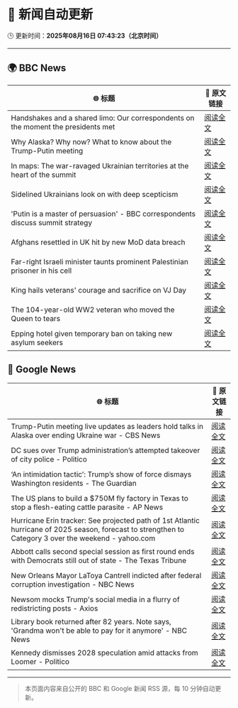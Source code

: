 # 🧠 新闻自动更新

🕒 更新时间：**2025年08月16日 07:43:23（北京时间）**

---

## 🌍 BBC News

| 🌐 标题 | 🔗 原文链接 |
|--------|-------------|
| Handshakes and a shared limo: Our correspondents on the moment the presidents met | [阅读全文](https://www.bbc.com/news/videos/crm4dnmy0pgo?at_medium=RSS&at_campaign=rss) |
| Why Alaska? Why now? What to know about the Trump-Putin meeting | [阅读全文](https://www.bbc.com/news/articles/crev9ep2vdgo?at_medium=RSS&at_campaign=rss) |
| In maps: The war-ravaged Ukrainian territories at the heart of the summit | [阅读全文](https://www.bbc.com/news/articles/cgkrn433lk2o?at_medium=RSS&at_campaign=rss) |
| Sidelined Ukrainians look on with deep scepticism | [阅读全文](https://www.bbc.com/news/articles/cm21l237pkpo?at_medium=RSS&at_campaign=rss) |
| 'Putin is a master of persuasion' - BBC correspondents discuss summit strategy | [阅读全文](https://www.bbc.com/news/videos/c6205ezp6nlo?at_medium=RSS&at_campaign=rss) |
| Afghans resettled in UK hit by new MoD data breach | [阅读全文](https://www.bbc.com/news/articles/ce87nyr3evro?at_medium=RSS&at_campaign=rss) |
| Far-right Israeli minister taunts prominent Palestinian prisoner in his cell | [阅读全文](https://www.bbc.com/news/articles/cqxg3xg8xyyo?at_medium=RSS&at_campaign=rss) |
| King hails veterans' courage and sacrifice on VJ Day | [阅读全文](https://www.bbc.com/news/articles/c5y0lnzpqjgo?at_medium=RSS&at_campaign=rss) |
| The 104-year-old WW2 veteran who moved the Queen to tears | [阅读全文](https://www.bbc.com/news/articles/c1kzwwk30wro?at_medium=RSS&at_campaign=rss) |
| Epping hotel given temporary ban on taking new asylum seekers | [阅读全文](https://www.bbc.com/news/articles/cp8z537ngvno?at_medium=RSS&at_campaign=rss) |

## 📰 Google News

| 🌐 标题 | 🔗 原文链接 |
|--------|-------------|
| Trump-Putin meeting live updates as leaders hold talks in Alaska over ending Ukraine war - CBS News | [阅读全文](https://news.google.com/rss/articles/CBMifEFVX3lxTE52NWMyQWNjbnE3cWd1Zm5tNEItUFdDUGdYbEFUcEdENVhudnZQa2ROX2tTdUk1MHJCalZrYkp0Qm4xOUJ5VWtBdmM3c2FKR0wzcTZ5ZF9BZml4OFlWbjdLdUNEWDJpMDZ3N0RWYjNZUV85eTBaWFBCV0NkaHDSAYIBQVVfeXFMUEdZYkRQT0RTbTYzc20tbDNfd0JCZk1QUE9PWTlLakxhMnJjU2ZaS2JiNDh0cHcwT3JYZ1VPRWl6bm1lZ1gxNzNZQzBwWm9FcXc3NHFmZmdTR0ZnRkI2djlGazR1ZFhMX19TaThudTYzam15Z3B4STlneThubGFhWUY4dw?oc=5) |
| DC sues over Trump administration’s attempted takeover of city police - Politico | [阅读全文](https://news.google.com/rss/articles/CBMifkFVX3lxTFBCYTBpR3U2WTVvOTZRamVhblVaMVgzX2c4VFBhV0F5VmEwTXVzR2FRVmNlTDR3UzJWdFR5WkhjQnphU3gyQWljcENVcFhiTjFScFRMN2R0VXMxU000RHhMX1lRUDRsZUY2bmpfTjFqNExvYThmUnZuQ2FkT3RhQQ?oc=5) |
| ‘An intimidation tactic’: Trump’s show of force dismays Washington residents - The Guardian | [阅读全文](https://news.google.com/rss/articles/CBMiiwFBVV95cUxPZF9GLTVaSklobnMwVFc5OFNnNDZpQTRkNU9ic1VYS2VKYzh1elhRTWxWdV9zRWNjbFRtUzJPdkk3c3lVS2NCdGJ3MHRWdjl3SzhNSy12eWNsUzltNlRYR25VUmlKM2hQcDRkQjVDM252cnd1dlFlLTd2Tk1BSXFXalI5Q2NyY3dhOUJN?oc=5) |
| The US plans to build a $750M fly factory in Texas to stop a flesh-eating cattle parasite - AP News | [阅读全文](https://news.google.com/rss/articles/CBMiqwFBVV95cUxORHZkQjVBMUFGRGUwV3BjOUVaS2F0OUJ1RFZybFlDOGV2WWpiYlNTOGktWUpULTYtM0xRRU1Mbk9FQzFfNkpiMjdhdDVMZ1RIMTJwQkYyRjM3NGlVQlJ6a3NzRl90XzNhOENhd1lrang1ajV6MXBxN05GeTBjaVNLb1pvWVNkMm1KVlNrSndOaXdoWURLVWtmeXpDbThZc3lOcEpxaTlBbERtdWM?oc=5) |
| Hurricane Erin tracker: See projected path of 1st Atlantic hurricane of 2025 season, forecast to strengthen to Category 3 over the weekend - yahoo.com | [阅读全文](https://news.google.com/rss/articles/CBMipgJBVV95cUxOQUM2VkloZzVTdmlDNkNGc3BWeHA1ZEdDN3YzUWJITjNXbXUtSlFUZkJQaWtLdDMxaExXLTllSElGbFdqSmxiczU4NnFiNWI0RWpPVDVnUGFBcnpmX0lUeVV0RGV3NDRBTGFaNDA1S0lwNkNMcjBDbXpuc0lIOWQ3VFBfNkMweEN0b3ladThMa3g0akk1QmJKVXgydkt0V0NJUFNReFVtNmVzd3F3NmRnTGxDMUJYdEhNYUdyTDlWNUt6RmotcURSZ1lDdnJqUzhad1dKeHJZemNWVW92Nkt5WDBOMFVoUk9sR3dsRUZBQ0N2Nm1wTTVwVGdHX2JiMlpHak40YlJkWHhreXB5d3ZJYmgzVXh6LVZUVVhjb01DOVMxUm94b1E?oc=5) |
| Abbott calls second special session as first round ends with Democrats still out of state - The Texas Tribune | [阅读全文](https://news.google.com/rss/articles/CBMisAFBVV95cUxQLVVDb1ZHbWVXbTZkUWpqbEZYUjlqTDdQUTZ2NjNNV0w1WWVUNEFIQUR6UGZRNjk1UlNCZlRKVllab2RDTjRaMnB4VWE3ZWFoVTNNZ01ENlh3WG11N193Z3JfZzBkaEd3cVU4VzZCcnJxQ0RVUkZIR21BbG5uTThUcXlubzhWWjRTQ2RNNUdzWkROUHJCZ0hvekxrR0I5N0k2M1lLTlNlX3U2VnZUY0tneA?oc=5) |
| New Orleans Mayor LaToya Cantrell indicted after federal corruption investigation - NBC News | [阅读全文](https://news.google.com/rss/articles/CBMiugFBVV95cUxQM1BkSXQ3MlVyY0JybGRKaEcwSGdHYjlrU3ZGZGoxY09KbE1naUQ5OEpxTDVxUDFUdE5URVVNRFZLN0lkMDY0RWJDbF94RU90cDBKZ0I0ekI5X1p5RXlleUhKWW1XNk5WSi1Td2NkMmVXVFlBYUZxb2lGQTVJTFpUSVZoWmNHSWtiRnZHbTd5R0dKV1pjRHVxU0daWkNIdmQ3UnBCUWFCTk1DS0tUZ25VSTNvUjNCakQxbnfSAVZBVV95cUxONlNBZXAyeFRaV1J6NFk2S1BUaGptaHZHUDFMMmhUd3BBQkN4T1UyeEJaMEU4ZVJ4YTBHemxOVFZBVGc2eEhIbXpoTGhMWEd1MkZEdmJpdw?oc=5) |
| Newsom mocks Trump's social media in a flurry of redistricting posts - Axios | [阅读全文](https://news.google.com/rss/articles/CBMifEFVX3lxTFAwR1dCZ1JWeFl0N2V1NTNGSmtzeEJ1VjREaEJkbGptcDJMZkpHbTBndHlnSlkzWVIzVEQyX3NFamdjX0ZVd3BfZExZbEdZR1J5dmVBOVF3WFA2a3ZnNXl5QUYyeEk5Qy1ZSGRuS2dPR0d1ckRhS1ltNXV0amw?oc=5) |
| Library book returned after 82 years. Note says, 'Grandma won't be able to pay for it anymore' - NBC News | [阅读全文](https://news.google.com/rss/articles/CBMiugFBVV95cUxNbXhycGZyMXNLZEJqYzZxd0JWTGdrQWk3Q3llX1JzZUVEUlhLRzJHNHYxVzA4MkxvZmgyVXVmTmNpVHNkbk5GZzRwNG1RbVBLckhicklUVlNma0FBLWxJb3BzUkhTTWtxaFllcUY5ejJKQmVHY0ZsaVlkWElmTDRWSzFSZk5JQ2o1a1hNYnJhNENZS0RybldmRExLczc2Zk9TSzdkMFhBaHpiZFBwcURCM25vM1FTZC0zdEE?oc=5) |
| Kennedy dismisses 2028 speculation amid attacks from Loomer - Politico | [阅读全文](https://news.google.com/rss/articles/CBMiekFVX3lxTE93Rkc1QUpQVkFiYnpQN2xWLWQzWTFWbFVVaDRuaUVORWpwcVpuREJEZWJEclNYeldLampoVnMwZ3JvMC05eC0yOE02SE1zbVA2WWVvc1FNTnE5a3NrSnQ1eDNJSURiQ1hSbzJ4WWNfNkswaGtMdW1aVTBR?oc=5) |

---
> 本页面内容来自公开的 BBC 和 Google 新闻 RSS 源，每 10 分钟自动更新。